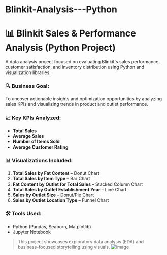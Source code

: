 # Blinkit-Analysis---Python

# 📊 Blinkit Sales & Performance Analysis (Python Project)

A data analysis project focused on evaluating Blinkit's sales performance, customer satisfaction, and inventory distribution using Python and visualization libraries.

### 🔍 Business Goal:
To uncover actionable insights and optimization opportunities by analyzing sales KPIs and visualizing trends in product and outlet performance.

### 📈 Key KPIs Analyzed:
- **Total Sales**
- **Average Sales**
- **Number of Items Sold**
- **Average Customer Rating**

### 📊 Visualizations Included:
1. **Total Sales by Fat Content** – Donut Chart  
2. **Total Sales by Item Type** – Bar Chart  
3. **Fat Content by Outlet for Total Sales** – Stacked Column Chart  
4. **Total Sales by Outlet Establishment Year** – Line Chart  
5. **Sales by Outlet Size** – Donut/Pie Chart  
6. **Sales by Outlet Location Type** – Funnel Chart  

### 🛠️ Tools Used:
- Python (Pandas, Seaborn, Matplotlib)
- Jupyter Notebook

> This project showcases exploratory data analysis (EDA) and business-focused storytelling using visuals.
![image](https://github.com/user-attachments/assets/d8152c10-cc7a-4880-8914-ce22325e3e24)


